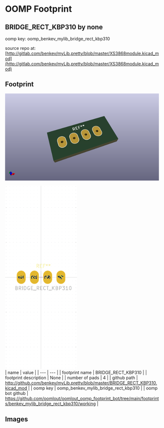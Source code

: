 # OOMP Footprint  
## BRIDGE_RECT_KBP310  by none  
  
oomp key: oomp_benkev_mylib_bridge_rect_kbp310  
  
source repo at: [http://gitlab.com/benkev/myLib.pretty/blob/master/XS3868module.kicad_mod](http://gitlab.com/benkev/myLib.pretty/blob/master/XS3868module.kicad_mod)  
## Footprint  
  
[![working_kicad_pcb_3d.png](working_kicad_pcb_3d_600.png)](working_kicad_pcb_3d.png)  
  
[![working.png](working_600.png)](working.png)  
| name | value | 
| --- | --- | 
| footprint name | BRIDGE_RECT_KBP310 | 
| footprint description | None | 
| number of pads | 4 | 
| github path | http://github.com/benkev/myLib.pretty/blob/master/BRIDGE_RECT_KBP310.kicad_mod | 
| oomp key | oomp_benkev_mylib_bridge_rect_kbp310 | 
| oomp bot github | https://github.com/oomlout/oomlout_oomp_footprint_bot/tree/main/footprints/benkev_mylib_bridge_rect_kbp310/working | 
## Images  
